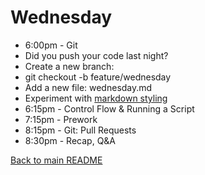 # Wednesday

* 6:00pm - Git
 * Did you push your code last night?
 * Create a new branch:
  * git checkout -b feature/wednesday
 * Add a new file: wednesday.md
 * Experiment with [markdown styling](https://guides.github.com/features/mastering-markdown/)
* 6:15pm - Control Flow & Running a Script
* 7:15pm - Prework
* 8:15pm - Git: Pull Requests
* 8:30pm - Recap, Q&A

[Back to main README](/README.md)
